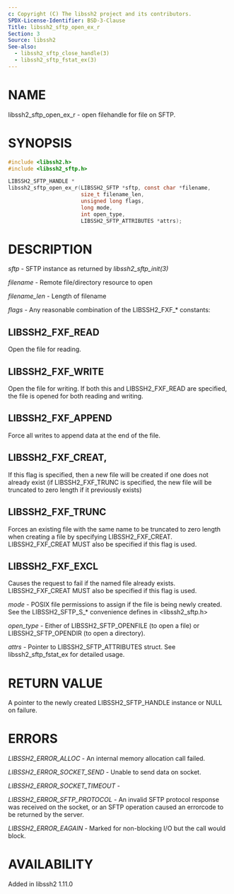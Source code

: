 ```yaml
---
c: Copyright (C) The libssh2 project and its contributors.
SPDX-License-Identifier: BSD-3-Clause
Title: libssh2_sftp_open_ex_r
Section: 3
Source: libssh2
See-also:
  - libssh2_sftp_close_handle(3)
  - libssh2_sftp_fstat_ex(3)
---
```


# NAME

libssh2_sftp_open_ex_r - open filehandle for file on SFTP.

# SYNOPSIS

~~~c
#include <libssh2.h>
#include <libssh2_sftp.h>

LIBSSH2_SFTP_HANDLE *
libssh2_sftp_open_ex_r(LIBSSH2_SFTP *sftp, const char *filename,
                       size_t filename_len,
                       unsigned long flags,
                       long mode,
                       int open_type,
                       LIBSSH2_SFTP_ATTRIBUTES *attrs);
~~~

# DESCRIPTION

*sftp* - SFTP instance as returned by *libssh2_sftp_init(3)*

*filename* - Remote file/directory resource to open

*filename_len* - Length of filename

*flags* - Any reasonable combination of the LIBSSH2_FXF_* constants:

## LIBSSH2_FXF_READ

Open the file for reading.

## LIBSSH2_FXF_WRITE

Open the file for writing. If both this and LIBSSH2_FXF_READ are specified,
the file is opened for both reading and writing.

## LIBSSH2_FXF_APPEND

Force all writes to append data at the end of the file.

## LIBSSH2_FXF_CREAT,

If this flag is specified, then a new file will be created if one does not
already exist (if LIBSSH2_FXF_TRUNC is specified, the new file will be
truncated to zero length if it previously exists)

## LIBSSH2_FXF_TRUNC

Forces an existing file with the same name to be truncated to zero length when
creating a file by specifying LIBSSH2_FXF_CREAT. LIBSSH2_FXF_CREAT MUST also
be specified if this flag is used.

## LIBSSH2_FXF_EXCL

Causes the request to fail if the named file already exists.
LIBSSH2_FXF_CREAT MUST also be specified if this flag is used.

*mode* - POSIX file permissions to assign if the file is being newly
created. See the LIBSSH2_SFTP_S_\* convenience defines in \<libssh2_sftp.h\>

*open_type* - Either of LIBSSH2_SFTP_OPENFILE (to open a file) or
LIBSSH2_SFTP_OPENDIR (to open a directory).

*attrs* - Pointer to LIBSSH2_SFTP_ATTRIBUTES struct. See
libssh2_sftp_fstat_ex for detailed usage.


# RETURN VALUE

A pointer to the newly created LIBSSH2_SFTP_HANDLE instance or NULL on
failure.

# ERRORS

*LIBSSH2_ERROR_ALLOC* - An internal memory allocation call failed.

*LIBSSH2_ERROR_SOCKET_SEND* - Unable to send data on socket.

*LIBSSH2_ERROR_SOCKET_TIMEOUT* -

*LIBSSH2_ERROR_SFTP_PROTOCOL* - An invalid SFTP protocol response was
received on the socket, or an SFTP operation caused an errorcode to be
returned by the server.

*LIBSSH2_ERROR_EAGAIN* - Marked for non-blocking I/O but the call would
block.

# AVAILABILITY

Added in libssh2 1.11.0
